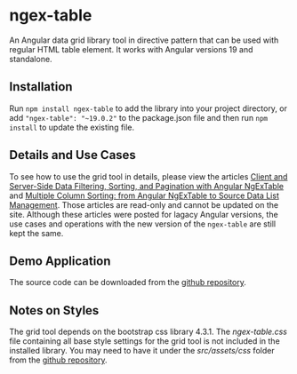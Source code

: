 # ngex-table

An Angular data grid library tool in directive pattern that can be used with regular HTML table element. It works with Angular versions 19 and standalone. 

## Installation

Run `npm install ngex-table` to add the library into your project directory, or add `"ngex-table": "~19.0.2"` to the package.json file and then run `npm install` to update the existing file.

## Details and Use Cases

To see how to use the grid tool in details, please view the articles [Client and Server-Side Data Filtering, Sorting, and Pagination with Angular NgExTable](https://www.codeproject.com/Articles/1228928/Client-and-Server-Side-Data-Filtering-Sorting-and) and [Multiple Column Sorting: from Angular NgExTable to Source Data List Management](https://www.codeproject.com/Articles/5166021/Multiple-Column-Sorting-from-Angular-NgExTable-to). Those articles are read-only and cannot be updated on the site. Although these articles were posted for lagacy Angular versions, the use cases and operations with the new version of the `ngex-table` are still kept the same. 

## Demo Application

The source code can be downloaded from the [github repository](https://github.com/shenweiliu/ngex-table).


## Notes on Styles

The grid tool depends on the bootstrap css library 4.3.1. The *ngex-table.css* file containing all base style settings for the grid tool is not included in the installed library. You may need to have it under the *src/assets/css* folder from the [github repository](https://github.com/shenweiliu/ngex-table). 

